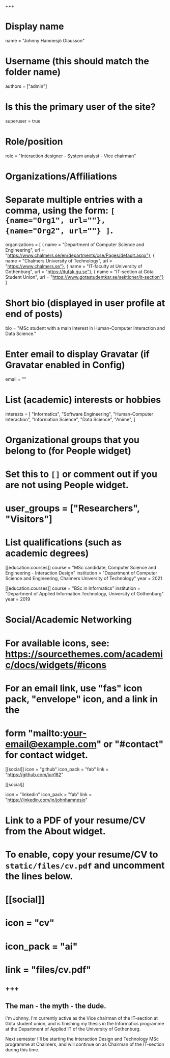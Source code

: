 +++
# Display name
name = "Johnny Hamnesjö Olausson"

# Username (this should match the folder name)
authors = ["admin"]

# Is this the primary user of the site?
superuser = true

# Role/position
role = "Interaction designer - System analyst - Vice chairman"

# Organizations/Affiliations
# Separate multiple entries with a comma, using the form: `[ {name="Org1", url=""}, {name="Org2", url=""} ]`.
organizations = [
                { name = "Department of Computer Science and Engineering", url = "https://www.chalmers.se/en/departments/cse/Pages/default.aspx"},
	       	      { name = "Chalmers University of Technology",		           url = "https://www.chalmers.se"},
		            { name = "IT-faculty at University of Gothenburg",         url = "https://itufak.gu.se"},
		            { name = "IT-section at Göta Student Union",              url = "https://www.gotastudentkar.se/sektioner/it-section"}
                   ]

# Short bio (displayed in user profile at end of posts)
bio = "MSc student with a main interest in Human-Computer Interaction and Data Science."

# Enter email to display Gravatar (if Gravatar enabled in Config)
email = ""

# List (academic) interests or hobbies
interests = [
  "Informatics",
  "Software Engineering",
  "Human-Computer Interaction",
  "Information Science",
  "Data Science",
  "Anime",
]

# Organizational groups that you belong to (for People widget)
#   Set this to `[]` or comment out if you are not using People widget.
# user_groups = ["Researchers", "Visitors"]

# List qualifications (such as academic degrees)
[[education.courses]]
  course = "MSc candidate, Computer Science and Engineering - Interaction Design"
  institution = "Department of Computer Science and Engineering, Chalmers University of Technology"
  year = 2021

[[education.courses]]
  course = "BSc in Informatics"
  institution = "Department of Applied Information Technology, University of Gothenburg"
  year = 2019

# Social/Academic Networking
# For available icons, see: https://sourcethemes.com/academic/docs/widgets/#icons
#   For an email link, use "fas" icon pack, "envelope" icon, and a link in the
#   form "mailto:your-email@example.com" or "#contact" for contact widget.

[[social]]
  icon = "github"
  icon_pack = "fab"
  link = "https://github.com/jun182"

[[social]]

  icon = "linkedin"
  icon_pack = "fab"
  link = "https://linkedin.com/in/johnhamnesjo"
  
# Link to a PDF of your resume/CV from the About widget.
# To enable, copy your resume/CV to `static/files/cv.pdf` and uncomment the lines below.
# [[social]]
#   icon = "cv"
#   icon_pack = "ai"
#   link = "files/cv.pdf"

+++
--------------
The man - the myth - the dude.
--------------

I'm Johnny. I'm currently active as the Vice chairman of the IT-section at Göta student union, and is finishing my thesis in the Informatics programme at the Department of Applied IT of the University of Gothenburg.

Next semester I'll be starting the Interaction Design and Technology MSc programme at Chalmers, and will continue on as Chairman of the IT-section during this time. 